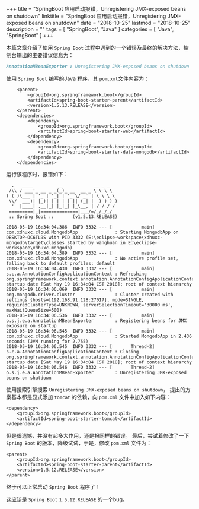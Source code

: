 +++
title = "SpringBoot 应用启动报错，Unregistering JMX-exposed beans on shutdown"
linktitle = "SpringBoot 应用启动报错，Unregistering JMX-exposed beans on shutdown"
date = "2018-10-25"
lastmod = "2018-10-25"
description = ""
tags = [
    "SpringBoot",
    "Java"
]
categories = [
    "Java",
    "SpringBoot"
]
+++

本篇文章介绍了使用 `Spring Boot` 过程中遇到的一个错误及最终的解决方法，控制台输出的主要错误信息为：
```markdown
AnnotationMBeanExporter : Unregistering JMX-exposed beans on shutdown
```

<!--more-->

使用 `Spring Boot` 编写的Java 程序，其 `pom.xml`文件内容为：
```
	<parent>
		<groupId>org.springframework.boot</groupId>
		<artifactId>spring-boot-starter-parent</artifactId>
		<version>1.5.13.RELEASE</version>
	</parent>
	<dependencies>
		<dependency>
			<groupId>org.springframework.boot</groupId>
			<artifactId>spring-boot-starter-web</artifactId>
		</dependency>
		<dependency>
			<groupId>org.springframework.boot</groupId>
			<artifactId>spring-boot-starter-data-mongodb</artifactId>
		</dependency>
	</dependencies>
```
运行该程序时，报错如下：
```
  .   ____          _            __ _ _
 /\\ / ___'_ __ _ _(_)_ __  __ _ \ \ \ \
( ( )\___ | '_ | '_| | '_ \/ _` | \ \ \ \
 \\/  ___)| |_)| | | | | || (_| |  ) ) ) )
  '  |____| .__|_| |_|_| |_\__, | / / / /
 =========|_|==============|___/=/_/_/_/
 :: Spring Boot ::       (v1.5.13.RELEASE)

2018-05-19 16:34:04.386  INFO 3332 --- [           main] com.xdhuxc.cloud.MongodbApp              : Starting MongodbApp on DESKTOP-OC6TL9S with PID 3332 (E:\eclipse-workspace\xdhuxc-mongodb\target\classes started by wanghuan in E:\eclipse-workspace\xdhuxc-mongodb)
2018-05-19 16:34:04.389  INFO 3332 --- [           main] com.xdhuxc.cloud.MongodbApp              : No active profile set, falling back to default profiles: default
2018-05-19 16:34:04.430  INFO 3332 --- [           main] s.c.a.AnnotationConfigApplicationContext : Refreshing org.springframework.context.annotation.AnnotationConfigApplicationContext@7b227d8d: startup date [Sat May 19 16:34:04 CST 2018]; root of context hierarchy
2018-05-19 16:34:06.069  INFO 3332 --- [           main] org.mongodb.driver.cluster               : Cluster created with settings {hosts=[192.168.91.128:27017], mode=SINGLE, requiredClusterType=UNKNOWN, serverSelectionTimeout='30000 ms', maxWaitQueueSize=500}
2018-05-19 16:34:06.536  INFO 3332 --- [           main] o.s.j.e.a.AnnotationMBeanExporter        : Registering beans for JMX exposure on startup
2018-05-19 16:34:06.545  INFO 3332 --- [           main] com.xdhuxc.cloud.MongodbApp              : Started MongodbApp in 2.436 seconds (JVM running for 2.755)
2018-05-19 16:34:06.545  INFO 3332 --- [       Thread-2] s.c.a.AnnotationConfigApplicationContext : Closing org.springframework.context.annotation.AnnotationConfigApplicationContext@7b227d8d: startup date [Sat May 19 16:34:04 CST 2018]; root of context hierarchy
2018-05-19 16:34:06.546  INFO 3332 --- [       Thread-2] o.s.j.e.a.AnnotationMBeanExporter        : Unregistering JMX-exposed beans on shutdown
```

使用搜索引擎搜索 `Unregistering JMX-exposed beans on shutdown`，
提出的方案基本都是显式添加 `tomcat` 的依赖，向 `pom.xml` 文件中加入如下内容：
```
<dependency>
	<groupId>org.springframework.boot</groupId>
	<artifactId>spring-boot-starter-tomcat</artifactId>
</dependency>
```
但是很遗憾，并没有起多大作用，还是报同样的错误。
最后，尝试着修改了一下 `Spring Boot` 的版本，降级试试，于是，修改 `pom.xml` 文件为：
```
<parent>
	<groupId>org.springframework.boot</groupId>
	<artifactId>spring-boot-starter-parent</artifactId>
	<version>1.5.12.RELEASE</version>
</parent>
```
终于可以正常启动 `Spring Boot` 程序了！


这应该是 `Spring Boot` `1.5.12.RELEASE` 的一个bug。
